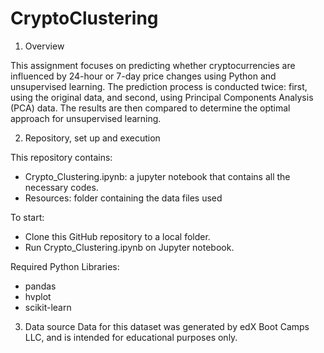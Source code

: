 # CryptoClustering

1. Overview

This assignment focuses on predicting whether cryptocurrencies are influenced by 24-hour or 7-day price changes using Python and unsupervised learning. The prediction process is conducted twice: first, using the original data, and second, using Principal Components Analysis (PCA) data. The results are then compared to determine the optimal approach for unsupervised learning.



2. Repository, set up and execution

This repository contains:
- Crypto_Clustering.ipynb: a jupyter notebook that contains all the necessary codes.
- Resources: folder containing the data files used

To start: 
- Clone this GitHub repository to a local folder.
- Run Crypto_Clustering.ipynb on Jupyter notebook.

Required Python Libraries:
- pandas
- hvplot
- scikit-learn

3. Data source
Data for this dataset was generated by edX Boot Camps LLC, and is intended for educational purposes only.
